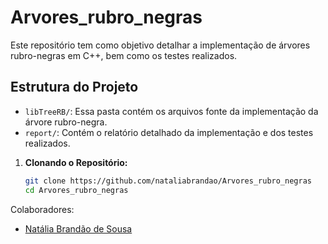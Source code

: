 # Arvores_rubro_negras
Este repositório tem como objetivo detalhar a implementação de árvores rubro-negras em C++, bem como os testes realizados. 

## Estrutura do Projeto

- `libTreeRB/`: Essa pasta contém os arquivos fonte da implementação da árvore rubro-negra.
- `report/`: Contém o relatório detalhado da implementação e dos testes realizados.

1. **Clonando o Repositório:**
   ```bash
   git clone https://github.com/nataliabrandao/Arvores_rubro_negras
   cd Arvores_rubro_negras

Colaboradores:
* [Natália Brandão de Sousa](https://github.com/nataliabrandao)